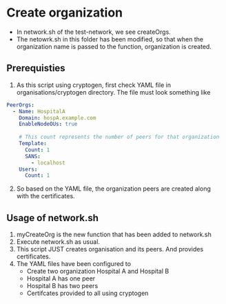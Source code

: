 # Create organization

- In network.sh of the test-network, we see createOrgs. 
- The netowrk.sh in this folder has been modified, so that when the organization name is passed to the function, organization is created.

## Prerequisties
1. As this script using cryptogen, first check YAML file in organisations/cryptogen directory. The file must look something like
```yaml
PeerOrgs:
  - Name: HospitalA
    Domain: hospA.example.com
    EnableNodeOUs: true
    
    # This count represents the number of peers for that organization
    Template:
      Count: 1
      SANS:
        - localhost
    Users:
      Count: 1
```

2. So based on the YAML file, the organization peers are created along with the certificates.

## Usage of network.sh
1. myCreateOrg is the new function that has been added to network.sh
2. Execute network.sh as usual. 
3. This script JUST creates organisation and its peers. And provides certificates.
4. The YAML files have been configured to
    - Create two organization Hospital A and Hospital B
    - Hospital A has one peer
    - Hospital B has two peers
    - Certifcates provided to all using cryptogen
